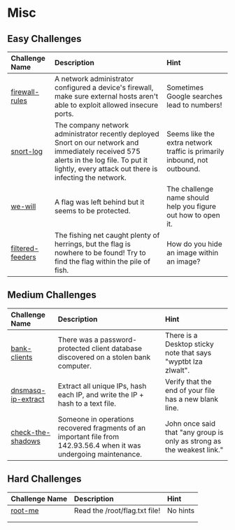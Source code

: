 # Misc

## Easy Challenges
| Challenge Name  | Description | Hint
|:-- | :-- | :---
| [firewall-rules](firewall-rules) | A network administrator configured a device's firewall, make sure external hosts aren't able to exploit allowed insecure ports. | Sometimes Google searches lead to numbers!
| [snort-log](snort-log) | The company network administrator recently deployed Snort on our network and immediately received 575 alerts in the log file. To put it lightly, every attack out there is infecting the network. | Seems like the extra network traffic is primarily inbound, not outbound.
| [we-will](we-will) | A flag was left behind but it seems to be protected. | The challenge name should help you figure out how to open it. 
| [filtered-feeders](filtered-feeders) | The fishing net caught plenty of herrings, but the flag is nowhere to be found! Try to find the flag within the pile of fish. | How do you hide an image within an image?

## Medium Challenges
| Challenge Name  | Description | Hint
|:-- | :-- | :---
| [bank-clients](bank-clients) | There was a password-protected client database discovered on a stolen bank computer. | There is a Desktop sticky note that says "wyptbt lza zlwalt".  
| [dnsmasq-ip-extract](dnsmasq-ip-extract) | Extract all unique IPs, hash each IP, and write the IP + hash to a text file. | Verify that the end of your file has a new blank line.  
| [check-the-shadows](check-the-shadows) | Someone in operations recovered fragments of an important file from 142.93.56.4 when it was undergoing maintenance. | John once said that "any group is only as strong as the weakest link."

## Hard Challenges
| Challenge Name  | Description | Hint
|:-- | :-- | :---
| [root-me](root-me) | Read the /root/flag.txt file!  | No hints
|  |  | 
|  |  | 
